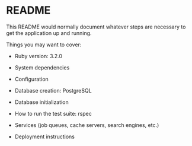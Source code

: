 # README

This README would normally document whatever steps are necessary to get the
application up and running.

Things you may want to cover:

* Ruby version: 3.2.0

* System dependencies

* Configuration

* Database creation: PostgreSQL

* Database initialization

* How to run the test suite: rspec

* Services (job queues, cache servers, search engines, etc.)

* Deployment instructions
